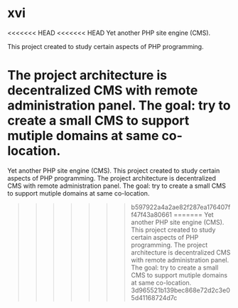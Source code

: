 # xvi
<<<<<<< HEAD
<<<<<<< HEAD
Yet another PHP site engine (CMS). 

This project created to study certain aspects of PHP programming. 

The project architecture is decentralized CMS with remote administration panel. 
The goal: try to create a small CMS to support mutiple domains at same co-location.
=======
Yet another PHP site engine (CMS). This project created to study certain aspects of PHP programming. The project architecture is decentralized CMS with remote administration panel. The goal: try to create a small CMS to support mutiple domains at same co-location. 
>>>>>>> b597922a4a2ae82f287ea176407ff47f43a80661
=======
Yet another PHP site engine (CMS).   This project created to study certain aspects of PHP programming.   The project architecture is decentralized CMS with remote administration panel.  The goal: try to create a small CMS to support mutiple domains at same co-location.
>>>>>>> 3d965521b139bec868e72d2c3e05d41168724d7c
